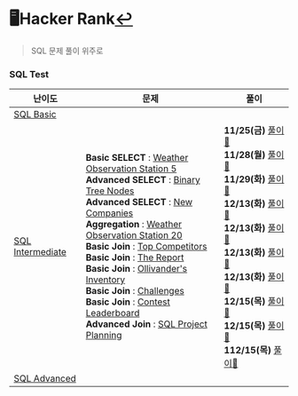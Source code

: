 # 🖥️Hacker Rank[↩](../../../)

> SQL 문제 풀이 위주로

### SQL Test

| 난이도                                                       | 문제                                                         | 풀이                                                         |
| ------------------------------------------------------------ | ------------------------------------------------------------ | ------------------------------------------------------------ |
| [SQL Basic](https://www.hackerrank.com/domains/sql?filters%5Bskills%5D%5B%5D=SQL%20%28Basic%29) |                                                              |                                                              |
| [SQL Intermediate](https://www.hackerrank.com/domains/sql?filters%5Bskills%5D%5B%5D=SQL%20%28Intermediate%29) | **Basic SELECT** : [Weather Observation Station 5](https://www.hackerrank.com/challenges/weather-observation-station-5/problem?isFullScreen=true)<br />**Advanced SELECT** : [Binary Tree Nodes](https://www.hackerrank.com/challenges/binary-search-tree-1/problem?isFullScreen=true)<br />**Advanced SELECT** : [New Companies](https://www.hackerrank.com/challenges/the-company/problem?isFullScreen=true)<br />**Aggregation** : [Weather Observation Station 20](https://www.hackerrank.com/challenges/weather-observation-station-20/problem?isFullScreen=false)<br />**Basic Join** : [Top Competitors](https://www.hackerrank.com/challenges/full-score/problem?isFullScreen=true)<br />**Basic Join** : [The Report](https://www.hackerrank.com/challenges/the-report/problem?isFullScreen=true)<br />**Basic Join** : [Ollivander's Inventory](https://www.hackerrank.com/challenges/harry-potter-and-wands/problem?isFullScreen=true)<br />**Basic Join** : [Challenges](https://www.hackerrank.com/challenges/challenges/problem?isFullScreen=true)<br />**Basic Join** : [Contest Leaderboard](https://www.hackerrank.com/challenges/contest-leaderboard/problem?isFullScreen=true)<br />**Advanced Join** : [SQL Project Planning](https://www.hackerrank.com/challenges/sql-projects/problem?isFullScreen=true)<br /> | **11/25(금)** [풀이📝](./SQL_IM_p1.md)<br />**11/28(월)** [풀이📝](./SQL_IM_p2.md)<br />**11/29(화)** [풀이📝](./SQL_IM_p3.md)<br />**12/13(화)** [풀이📝](./SQL_IM_p4.md)<br />**12/13(화)** [풀이📝](./SQL_IM_p5.md)<br />**12/13(화)** [풀이📝](./SQL_IM_p6.md)<br />**12/13(화)** [풀이📝](./SQL_IM_p7.md)<br />**12/15(목)** [풀이📝](./SQL_IM_p8.md)<br />**12/15(목)** [풀이📝](./SQL_IM_p9.md)<br />**112/15(목)** [풀이📝](./SQL_IM_p10.md)<br /> |
| [SQL Advanced](https://www.hackerrank.com/domains/sql?filters%5Bskills%5D%5B%5D=SQL%20%28Advanced%29) |                                                              |                                                              |

